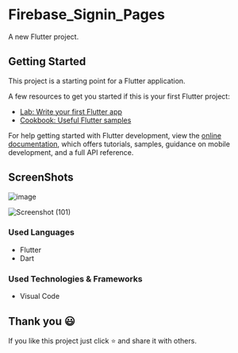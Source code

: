 # Firebase_Signin_Pages

A new Flutter project.

## Getting Started

This project is a starting point for a Flutter application.

A few resources to get you started if this is your first Flutter project:

- [Lab: Write your first Flutter app](https://docs.flutter.dev/get-started/codelab)
- [Cookbook: Useful Flutter samples](https://docs.flutter.dev/cookbook)

For help getting started with Flutter development, view the
[online documentation](https://docs.flutter.dev/), which offers tutorials,
samples, guidance on mobile development, and a full API reference.

## ScreenShots

![image](https://github.com/trsrathnayaka/Firebase_Signin_Pages/assets/97075043/7a6bbecc-aa56-4c53-9eb8-00450a0cda41)

![Screenshot (101)](https://github.com/trsrathnayaka/Firebase_Signin_Pages/assets/97075043/fc7523f0-71ff-48de-bc96-0c142d87e25a)


 ### Used Languages
* Flutter
* Dart

### Used Technologies & Frameworks
* Visual Code

## Thank you 😃

If you like this project just click ⭐ and share it with others.
